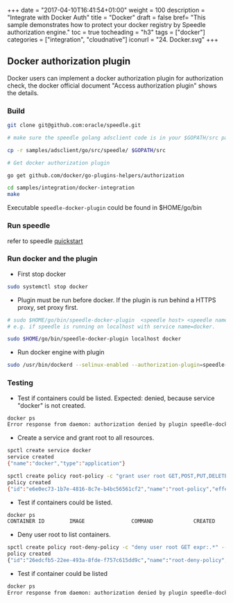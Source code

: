 +++
date = "2017-04-10T16:41:54+01:00"
weight = 100
description = "Integrate with Docker Auth"
title = "Docker"
draft = false
bref= "This sample demonstrates how to protect your docker registry by Speedle authorization engine."
toc = true
tocheading = "h3"
tags = ["docker"]
categories = ["integration", "cloudnative"]
iconurl = "24. Docker.svg"
+++

## Docker authorization plugin

Docker users can implement a docker authorization plugin for authorization check, the docker official document "Access authorization plugin" shows the details.

### Build

```bash
git clone git@github.com:oracle/speedle.git

# make sure the speedle golang adsclient code is in your $GOPATH/src package.

cp -r samples/adsclient/go/src/speedle/ $GOPATH/src

# Get docker authorization plugin

go get github.com/docker/go-plugins-helpers/authorization

cd samples/integration/docker-integration
make
```

Executable `speedle-docker-plugin` could be found in \$HOME/go/bin

### Run speedle

refer to speedle [quickstart](../quick-start)

### Run docker and the plugin

- First stop docker

```bash
sudo systemctl stop docker
```

- Plugin must be run before docker. If the plugin is run behind a HTTPS proxy, set proxy first.

```bash
# sudo $HOME/go/bin/speedle-docker-plugin  <speedle host> <speedle name>
# e.g. if speedle is running on localhost with service name=docker.

sudo $HOME/go/bin/speedle-docker-plugin localhost docker
```

- Run docker engine with plugin

```bash
sudo /usr/bin/dockerd --selinux-enabled --authorization-plugin=speedle-docker-plugin
```

### Testing

- Test if containers could be listed. Expected: denied, because service "docker" is not created.

```bash
docker ps
Error response from daemon: authorization denied by plugin speedle-docker-plugin:
```

- Create a service and grant root to all resources.

```bash
spctl create service docker
service created
{"name":"docker","type":"application"}

spctl create policy root-policy -c "grant user root GET,POST,PUT,DELETE expr:.*" --service-name=docker
policy created
{"id":"e6e0ec73-1b7e-4816-8c7e-b4bc56561cf2","name":"root-policy","effect":"grant","permissions":[{"resourceExpression":".*","actions":["GET","POST","PUT","DELETE"]}],"principals":["user:root"]}
```

- Test if containers could be listed.

```bash
docker ps
CONTAINER ID        IMAGE               COMMAND             CREATED             STATUS              PORTS               NAMES
```

- Deny user root to list containers.

```bash
spctl create policy root-deny-policy -c "deny user root GET expr:.*" --service-name docker
policy created
{"id":"26edcfb5-22ee-493a-8fde-f757c615dd9c","name":"root-deny-policy","effect":"deny","permissions":[{"resource":"containers","actions":["GET"]}],"principals":["user:root"]
```

- Test if container could be listed

```bash
docker ps
Error response from daemon: authorization denied by plugin speedle-docker-plugin:
```
